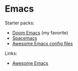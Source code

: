 # Emacs

Starter packs:

* [Doom Emacs](https://github.com/hlissner/doom-emacs) \(my favorite\)
* [Spacemacs](https://www.spacemacs.org/)
* [Awesome Emacs config files](https://github.com/caisah/emacs.dz)

Links:

* [Awesome Emacs](https://github.com/emacs-tw/awesome-emacs)

